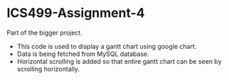 # ICS499-Assignment-4

Part of the bigger project.

- This code is used to display a gantt chart using google chart.
- Data is being fetched from MySQL database.
- Horizontal scrolling is added so that entire gantt chart can be seen by scrolling horizontally.
